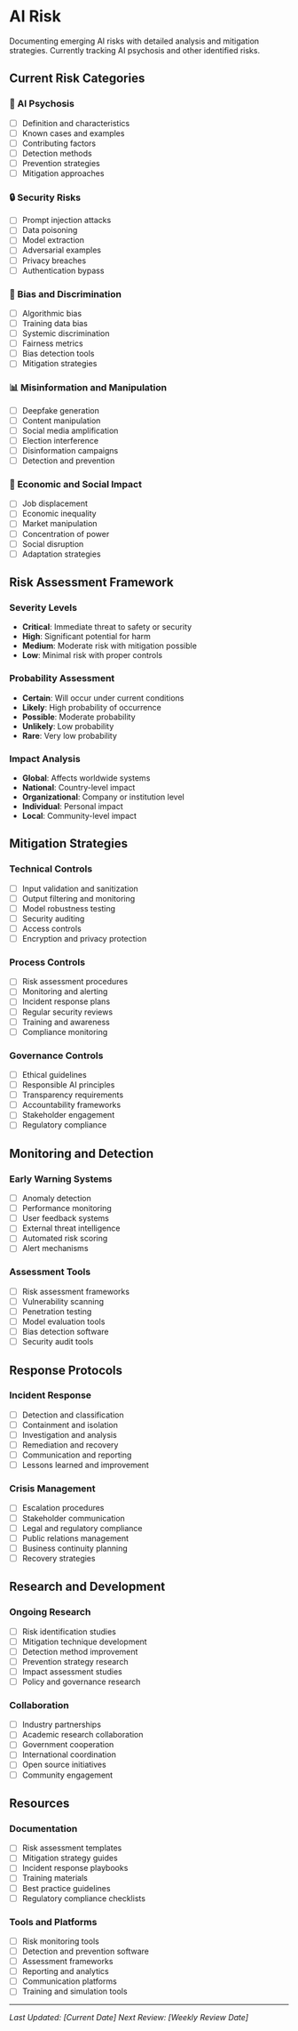 # AI Risk

Documenting emerging AI risks with detailed analysis and mitigation strategies. Currently tracking AI psychosis and other identified risks.

## Current Risk Categories

### 🧠 AI Psychosis
- [ ] Definition and characteristics
- [ ] Known cases and examples
- [ ] Contributing factors
- [ ] Detection methods
- [ ] Prevention strategies
- [ ] Mitigation approaches

### 🔒 Security Risks
- [ ] Prompt injection attacks
- [ ] Data poisoning
- [ ] Model extraction
- [ ] Adversarial examples
- [ ] Privacy breaches
- [ ] Authentication bypass

### 🎯 Bias and Discrimination
- [ ] Algorithmic bias
- [ ] Training data bias
- [ ] Systemic discrimination
- [ ] Fairness metrics
- [ ] Bias detection tools
- [ ] Mitigation strategies

### 📊 Misinformation and Manipulation
- [ ] Deepfake generation
- [ ] Content manipulation
- [ ] Social media amplification
- [ ] Election interference
- [ ] Disinformation campaigns
- [ ] Detection and prevention

### 🏢 Economic and Social Impact
- [ ] Job displacement
- [ ] Economic inequality
- [ ] Market manipulation
- [ ] Concentration of power
- [ ] Social disruption
- [ ] Adaptation strategies

## Risk Assessment Framework

### Severity Levels
- **Critical**: Immediate threat to safety or security
- **High**: Significant potential for harm
- **Medium**: Moderate risk with mitigation possible
- **Low**: Minimal risk with proper controls

### Probability Assessment
- **Certain**: Will occur under current conditions
- **Likely**: High probability of occurrence
- **Possible**: Moderate probability
- **Unlikely**: Low probability
- **Rare**: Very low probability

### Impact Analysis
- **Global**: Affects worldwide systems
- **National**: Country-level impact
- **Organizational**: Company or institution level
- **Individual**: Personal impact
- **Local**: Community-level impact

## Mitigation Strategies

### Technical Controls
- [ ] Input validation and sanitization
- [ ] Output filtering and monitoring
- [ ] Model robustness testing
- [ ] Security auditing
- [ ] Access controls
- [ ] Encryption and privacy protection

### Process Controls
- [ ] Risk assessment procedures
- [ ] Monitoring and alerting
- [ ] Incident response plans
- [ ] Regular security reviews
- [ ] Training and awareness
- [ ] Compliance monitoring

### Governance Controls
- [ ] Ethical guidelines
- [ ] Responsible AI principles
- [ ] Transparency requirements
- [ ] Accountability frameworks
- [ ] Stakeholder engagement
- [ ] Regulatory compliance

## Monitoring and Detection

### Early Warning Systems
- [ ] Anomaly detection
- [ ] Performance monitoring
- [ ] User feedback systems
- [ ] External threat intelligence
- [ ] Automated risk scoring
- [ ] Alert mechanisms

### Assessment Tools
- [ ] Risk assessment frameworks
- [ ] Vulnerability scanning
- [ ] Penetration testing
- [ ] Model evaluation tools
- [ ] Bias detection software
- [ ] Security audit tools

## Response Protocols

### Incident Response
- [ ] Detection and classification
- [ ] Containment and isolation
- [ ] Investigation and analysis
- [ ] Remediation and recovery
- [ ] Communication and reporting
- [ ] Lessons learned and improvement

### Crisis Management
- [ ] Escalation procedures
- [ ] Stakeholder communication
- [ ] Legal and regulatory compliance
- [ ] Public relations management
- [ ] Business continuity planning
- [ ] Recovery strategies

## Research and Development

### Ongoing Research
- [ ] Risk identification studies
- [ ] Mitigation technique development
- [ ] Detection method improvement
- [ ] Prevention strategy research
- [ ] Impact assessment studies
- [ ] Policy and governance research

### Collaboration
- [ ] Industry partnerships
- [ ] Academic research collaboration
- [ ] Government cooperation
- [ ] International coordination
- [ ] Open source initiatives
- [ ] Community engagement

## Resources

### Documentation
- [ ] Risk assessment templates
- [ ] Mitigation strategy guides
- [ ] Incident response playbooks
- [ ] Training materials
- [ ] Best practice guidelines
- [ ] Regulatory compliance checklists

### Tools and Platforms
- [ ] Risk monitoring tools
- [ ] Detection and prevention software
- [ ] Assessment frameworks
- [ ] Reporting and analytics
- [ ] Communication platforms
- [ ] Training and simulation tools

---

*Last Updated: [Current Date]*
*Next Review: [Weekly Review Date]* 